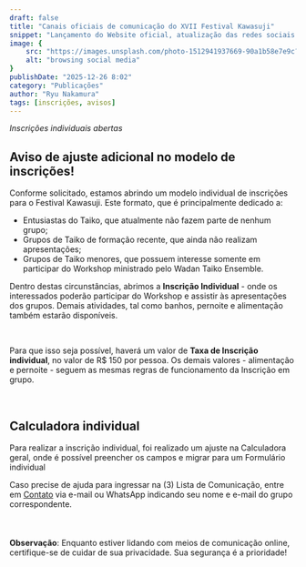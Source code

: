 ```yaml
---
draft: false
title: "Canais oficiais de comunicação do XVII Festival Kawasuji"
snippet: "Lançamento do Website oficial, atualização das redes sociais do evento e lista de comunicação por e-mail"
image: {
    src: "https://images.unsplash.com/photo-1512941937669-90a1b58e7e9c?q=80&w=2670&auto=format&fit=crop&ixlib=rb-4.0.3&ixid=M3wxMjA3fDB8MHxwaG90by1wYWdlfHx8fGVufDB8fHx8fA%3D%3D",
    alt: "browsing social media"
}
publishDate: "2025-12-26 8:02"
category: "Publicações"
author: "Ryu Nakamura"
tags: [inscrições, avisos]
---
```


_Inscrições individuais abertas_

## Aviso de ajuste adicional no modelo de inscrições!

Conforme solicitado, estamos abrindo um modelo individual de inscrições para o Festival Kawasuji. Este formato, que é principalmente dedicado a:
- Entusiastas do Taiko, que atualmente não fazem parte de nenhum grupo;
- Grupos de Taiko de formação recente, que ainda não realizam apresentações;
- Grupos de Taiko menores, que possuem interesse somente em participar do Workshop ministrado pelo Wadan Taiko Ensemble.

Dentro destas circunstâncias, abrimos a **Inscrição Individual** - onde os interessados poderão participar do Workshop e assistir às apresentações dos grupos. Demais atividades, tal como banhos, pernoite e alimentação também estarão disponíveis.

<br>

Para que isso seja possível, haverá um valor de **Taxa de Inscrição individual**, no valor de R$ 150 por pessoa. Os demais valores - alimentação e pernoite - seguem as mesmas regras de funcionamento da Inscrição em grupo.

<br>

## Calculadora individual

Para realizar a inscrição individual, foi realizado um ajuste na Calculadora geral, onde é possível preencher os campos e migrar para um Formulário individual 



Caso precise de ajuda para ingressar na (3) Lista de Comunicação, entre em [Contato](https://festivalkawasuji.com.br/contato) via e-mail ou WhatsApp indicando seu nome e e-mail do grupo correspondente.
<br>
<br>
<br>
<br>
**Observação**: Enquanto estiver lidando com meios de comunicação online, certifique-se de cuidar de sua privacidade. Sua segurança é a prioridade!
<br>
<br>
<br>
<br>